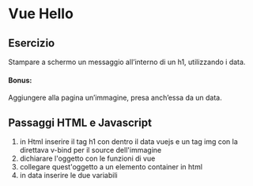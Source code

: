 Vue Hello
===

## Esercizio

Stampare a schermo un messaggio all’interno di un h1, utilizzando i data.
#### Bonus:
Aggiungere alla pagina un’immagine, presa anch’essa da un data.



## Passaggi HTML e Javascript
1. in Html inserire il tag h1 con dentro il data vuejs e un tag img con la direttava v-bind per il source dell'immagine
2. dichiarare l'oggetto con le funzioni di vue
3. collegare quest'oggetto a un elemento container in html
4. in data inserire le due variabili 

